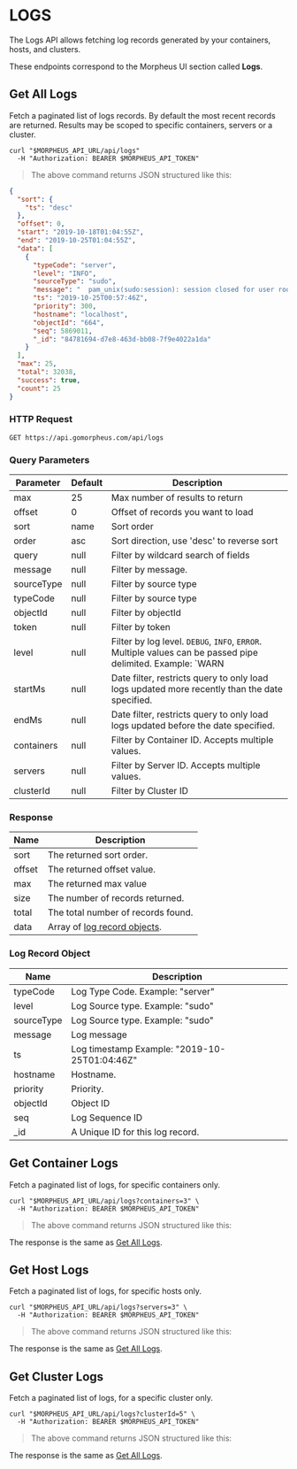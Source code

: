# LOGS

The Logs API allows fetching log records generated by your containers, hosts, and clusters.

These endpoints correspond to the Morpheus UI section called **Logs**.

## Get All Logs

Fetch a paginated list of logs records. By default the most recent records are returned.  Results may be scoped to specific containers, servers or a cluster.

```shell
curl "$MORPHEUS_API_URL/api/logs"
  -H "Authorization: BEARER $MORPHEUS_API_TOKEN"
```

> The above command returns JSON structured like this:

```json
{
  "sort": {
    "ts": "desc"
  },
  "offset": 0,
  "start": "2019-10-18T01:04:55Z",
  "end": "2019-10-25T01:04:55Z",
  "data": [
    {
      "typeCode": "server",
      "level": "INFO",
      "sourceType": "sudo",
      "message": "  pam_unix(sudo:session): session closed for user root\n",
      "ts": "2019-10-25T00:57:46Z",
      "priority": 300,
      "hostname": "localhost",
      "objectId": "664",
      "seq": 5869011,
      "_id": "84781694-d7e8-463d-bb08-7f9e4022a1da"
    }
  ],
  "max": 25,
  "total": 32038,
  "success": true,
  "count": 25
}

```

### HTTP Request

`GET https://api.gomorpheus.com/api/logs`

### Query Parameters

Parameter | Default | Description
--------- | ------- | -----------
max | 25 | Max number of results to return
offset | 0 | Offset of records you want to load
sort | name | Sort order
order | asc | Sort direction, use 'desc' to reverse sort
query | null | Filter by wildcard search of fields
message | null | Filter by message.
sourceType | null | Filter by source type
typeCode | null | Filter by source type
objectId | null | Filter by objectId
token | null | Filter by token
level | null | Filter by log level. `DEBUG`, `INFO`, `ERROR`. Multiple values can be passed pipe delimited. Example: `WARN|ERROR`
startMs | null | Date filter, restricts query to only load logs updated more recently than the date specified.
endMs | null | Date filter, restricts query to only load logs updated before the date specified.
containers | null | Filter by Container ID. Accepts multiple values.
servers | null | Filter by Server ID. Accepts multiple values.
clusterId | null | Filter by Cluster ID

### Response

Name | Description
--------- | -----------
sort | The returned sort order.
offset | The returned offset value.
max | The returned max value
size | The number of records returned.
total | The total number of records found.
data | Array of [log record objects](#log-record-object).

### Log Record Object

Name | Description
--------- | -----------
typeCode | Log Type Code. Example: "server"
level | Log Source type. Example: "sudo"
sourceType | Log Source type. Example: "sudo"
message | Log message
ts | Log timestamp Example: "2019-10-25T01:04:46Z"
hostname | Hostname.
priority | Priority.
objectId | Object ID
seq | Log Sequence ID
_id | A Unique ID for this log record.

## Get Container Logs

Fetch a paginated list of logs, for specific containers only.

```shell
curl "$MORPHEUS_API_URL/api/logs?containers=3" \
  -H "Authorization: BEARER $MORPHEUS_API_TOKEN"
```

> The above command returns JSON structured like this:

The response is the same as [Get All Logs](#get-all-logs).


## Get Host Logs

Fetch a paginated list of logs, for specific hosts only.

```shell
curl "$MORPHEUS_API_URL/api/logs?servers=3" \
  -H "Authorization: BEARER $MORPHEUS_API_TOKEN"
```

> The above command returns JSON structured like this:

The response is the same as [Get All Logs](#get-all-logs).


## Get Cluster Logs

Fetch a paginated list of logs, for a specific cluster only.

```shell
curl "$MORPHEUS_API_URL/api/logs?clusterId=5" \
  -H "Authorization: BEARER $MORPHEUS_API_TOKEN"
```

> The above command returns JSON structured like this:

The response is the same as [Get All Logs](#get-all-logs).
